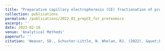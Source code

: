 ```yaml
---
title: "Preparative capillary electrophoresis (CE) fractionation of protein digests improves protein and peptide identification in bottom-up proteomics"
collection: publications
permalink: /publications/2022_02_prepCE_for_proteomics
excerpt: ''
date: 2022-02-16
venue: 'Analytical Methods'
paperurl: ''
citation: 'Weaver, SD., Schuster-Little, N. Whelan, RJ. (2022). &quot;Preparative capillary electrophoresis (CE) fractionation of protein digests improves protein and peptide identification in bottom-up proteomics&quot; <i>Analytical Methods</i>. Advance Article. DOI: 10.1039/D1AY02145A '
---
```


